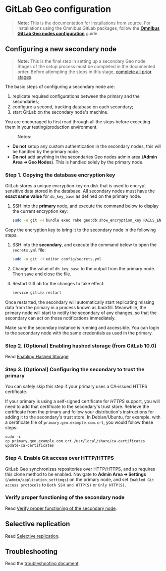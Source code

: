 # GitLab Geo configuration

>**Note:**
This is the documentation for installations from source. For installations
using the Omnibus GitLab packages, follow the
[**Omnibus GitLab Geo nodes configuration**](configuration.md) guide.

## Configuring a new secondary node

>**Note:**
This is the final step in setting up a secondary Geo node. Stages of the setup
process must be completed in the documented order. Before attempting the steps
in this stage, [complete all prior stages](README.md#using-gitlab-installed-from-source).

The basic steps of configuring a secondary node are:

1. replicate required configurations between the primary and the secondaries;
1. configure a second, tracking database on each secondary;
1. start GitLab on the secondary node's machine.

You are encouraged to first read through all the steps before executing them
in your testing/production environment.


>**Notes:**
- **Do not** setup any custom authentication in the secondary nodes, this will be
  handled by the primary node.
- **Do not** add anything in the secondaries Geo nodes admin area
  (**Admin Area ➔ Geo Nodes**). This is handled solely by the primary node.

### Step 1. Copying the database encryption key

GitLab stores a unique encryption key on disk that is used to encrypt
sensitive data stored in the database. All secondary nodes must have the
**exact same value** for `db_key_base` as defined on the primary node.

1. SSH into the **primary** node,  and execute the command below to display the
current encryption key:

    ```bash
    sudo -u git -H bundle exec rake geo:db:show_encryption_key RAILS_ENV=production
    ```

Copy the encryption key to bring it to the secondary node in the following steps.

1. SSH into the **secondary**, and execute the command below to open the
`secrets.yml` file:

    ```bash
    sudo -u git -H editor config/secrets.yml
    ```

1. Change the value of `db_key_base` to the output from the primary node.
Then save and close the file.

1. Restart GitLab for the changes to take effect:

    ```bash
    service gitlab restart
    ```

Once restarted, the secondary will automatically start replicating missing data
from the primary in a process known as backfill. Meanwhile, the primary node
will start to notify the secondary of any changes, so that the secondary can
act on those notifications immediately.

Make sure the secondary instance is running and accessible. You can login to
the secondary node with the same credentials as used in the primary.

### Step 2. (Optional) Enabling hashed storage (from GitLab 10.0)

Read [Enabling Hashed Storage](configuration.md#step-2-optional-enabling-hashed-storage-from-gitlab-10-0)

### Step 3. (Optional) Configuring the secondary to trust the primary

You can safely skip this step if your primary uses a CA-issued HTTPS certificate.

If your primary is using a self-signed certificate for *HTTPS* support, you will
need to add that certificate to the secondary's trust store. Retrieve the
certificate from the primary and follow your distribution's instructions for
adding it to the secondary's trust store. In Debian/Ubuntu, for example, with a
certificate file of `primary.geo.example.com.crt`, you would follow these steps:

```
sudo -i
cp primary.geo.example.com.crt /usr/local/share/ca-certificates
update-ca-certificates
```

### Step 4. Enable Git access over HTTP/HTTPS

GitLab Geo synchronizes repositories over HTTP/HTTPS, and so requires this clone
method to be enabled. Navigate to **Admin Area ➔ Settings**
(`/admin/application_settings`) on the primary node, and set
`Enabled Git access protocols` to `Both SSH and HTTP(S)` or `Only HTTP(S)`.

### Verify proper functioning of the secondary node

Read [Verify proper functioning of the secondary node](configuration.md#verify-proper-functioning-of-the-secondary-node).


## Selective replication

Read [Selective replication](configuration.md#selective-replication).

## Troubleshooting

Read the [troubleshooting document](troubleshooting.md).
